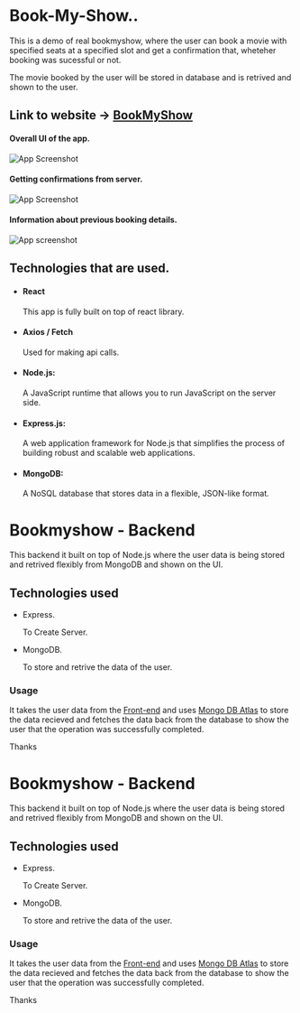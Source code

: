 # Book-My-Show..

This is a demo of real bookmyshow, where the user can book a movie with specified seats at a specified slot and get a confirmation that, wheteher booking was sucessful or not.

The movie booked by the user will be stored in database and is retrived and shown to the user.

## Link to website -> [BookMyShow](https://snehal-bms-almabetter.netlify.app/)


#### Overall UI of the app.

![App Screenshot](https://snipboard.io/CD8dZQ.jpg)

#### Getting confirmations from server.

![App Screenshot](https://snipboard.io/RVgvUQ.jpg)

#### Information about previous booking details.

![App screenshot](https://snipboard.io/6uH0ef.jpg)

## Technologies that are used.

- #### React  
    This app is fully built on top of react library.
- #### Axios / Fetch
    Used for making api calls. 
- #### Node.js:
    A JavaScript runtime that allows you to run JavaScript on the server side. 
- #### Express.js:
    A web application framework for Node.js that simplifies the process of building robust and scalable web applications.
- #### MongoDB:
    A NoSQL database that stores data in a flexible, JSON-like format. 

# Bookmyshow - Backend

This backend it built on top of Node.js where the user data is being stored and retrived flexibly from MongoDB and shown on the UI.

## Technologies used
- Express.
   
    To Create Server.
- MongoDB.

    To store and retrive the data of the user.

### Usage 
It takes the user data from the [Front-end](https://github.com/SnehalGajbhiyeG/Book-My-Show) and uses [Mongo DB Atlas](https://www.mongodb.com/cloud/atlas/register) to store the data recieved and fetches the data back from the database to show the user that the operation was successfully completed.


Thanks



# Bookmyshow - Backend

This backend it built on top of Node.js where the user data is being stored and retrived flexibly from MongoDB and shown on the UI.

## Technologies used
- Express.
   
    To Create Server.
- MongoDB.

    To store and retrive the data of the user.


### Usage 
It takes the user data from the [Front-end](https://github.com/SnehalGajbhiyeG/Book-My-Show) and uses [Mongo DB Atlas](https://www.mongodb.com/cloud/atlas/register) to store the data recieved and fetches the data back from the database to show the user that the operation was successfully completed.


Thanks



